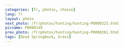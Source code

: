 ```yaml
---
categories: [fr, photos, chasse]
lang: fr
layout: photo
next_photo: /fr/photos/hunting/hunting-P0000323.html
picname: P0000149
prev_photo: /fr/photos/hunting/hunting-P0000261.html
tags: [Dead Springbock, Grass]
---
```


